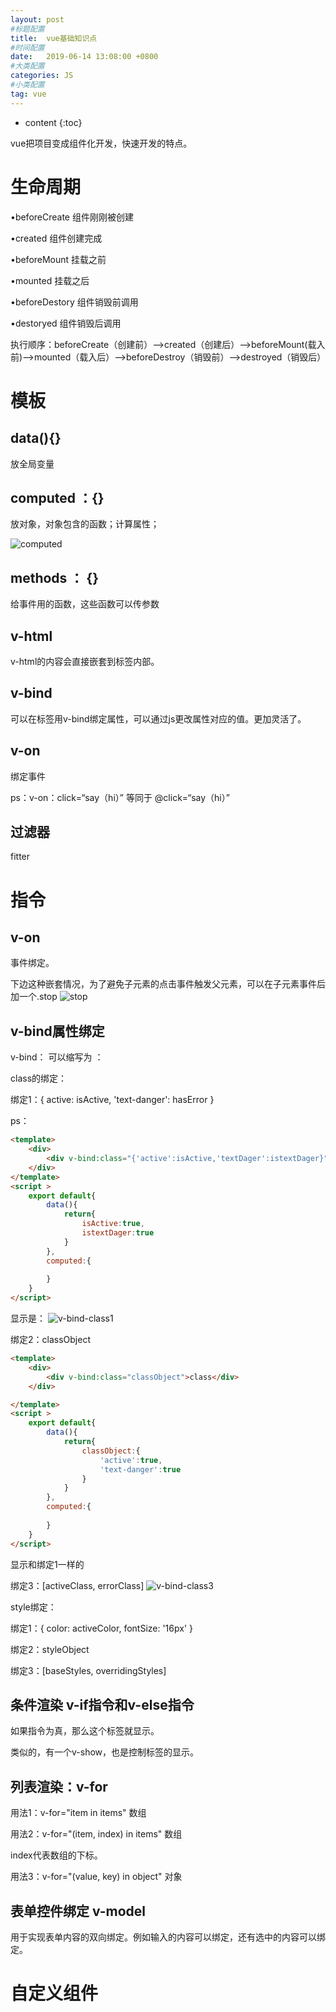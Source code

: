 ```yaml
---
layout: post
#标题配置
title:  vue基础知识点
#时间配置
date:   2019-06-14 13:08:00 +0800
#大类配置
categories: JS
#小类配置
tag: vue
---
```


* content
{:toc}


vue把项目变成组件化开发，快速开发的特点。

生命周期
=======================
•beforeCreate    组件刚刚被创建

•created    组件创建完成

•beforeMount    挂载之前

•mounted    挂载之后

•beforeDestory    组件销毁前调用

•destoryed    组件销毁后调用

执行顺序：beforeCreate（创建前）——>created（创建后）——>beforeMount(载入前)——>mounted（载入后）——>beforeDestroy（销毁前）——>destroyed（销毁后）



模板
==============================

data(){}
---------------
放全局变量

computed ：{}
--------------
放对象，对象包含的函数；计算属性；


![computed](../images/computed.png)

methods ： {}
--------------
给事件用的函数，这些函数可以传参数

v-html
-------------------
v-html的内容会直接嵌套到标签内部。

v-bind
------------------
可以在标签用v-bind绑定属性，可以通过js更改属性对应的值。更加灵活了。



v-on
---------------
绑定事件

ps：v-on：click=“say（hi）” 等同于 @click=“say（hi）”

过滤器
-------------------
fitter

指令
=================

v-on
---------------
事件绑定。

下边这种嵌套情况，为了避免子元素的点击事件触发父元素，可以在子元素事件后加一个.stop
![stop](../images/clickStop.png)


v-bind属性绑定
----------------
v-bind： 可以缩写为 ：

class的绑定：

绑定1：{ active: isActive, 'text-danger': hasError }

ps：
```html
<template>
	<div>
		<div v-bind:class="{'active':isActive,'textDager':istextDager}">class</div>
	</div>
</template>
<script >
	export default{
		data(){
			return{
				isActive:true,
				istextDager:true
			}
		},
		computed:{
		
		}
	}
</script>


```
显示是：
![v-bind-class1](../images/v-bind-class1.png)

绑定2：classObject

```HTML
<template>
	<div>
		<div v-bind:class="classObject">class</div>
	</div>

</template>
<script >
	export default{
		data(){
			return{
				classObject:{
					'active':true,
					'text-danger':true
				}
			}
		},
		computed:{
		
		}
	}
</script>

```
显示和绑定1一样的


绑定3：[activeClass, errorClass]
![v-bind-class3](../images/v-bind-class3.png)

style绑定：

绑定1：{ color: activeColor, fontSize: '16px' }

绑定2：styleObject

绑定3：[baseStyles, overridingStyles]

条件渲染 v-if指令和v-else指令
-----------------

如果指令为真，那么这个标签就显示。

类似的，有一个v-show，也是控制标签的显示。

列表渲染：v-for
------------------

用法1：v-for="item in items"  数组

用法2：v-for="(item, index) in items"  数组

index代表数组的下标。

用法3：v-for="(value, key) in object"  对象

表单控件绑定 v-model
--------------------------

用于实现表单内容的双向绑定。例如输入的内容可以绑定，还有选中的内容可以绑定。


自定义组件
==============================

